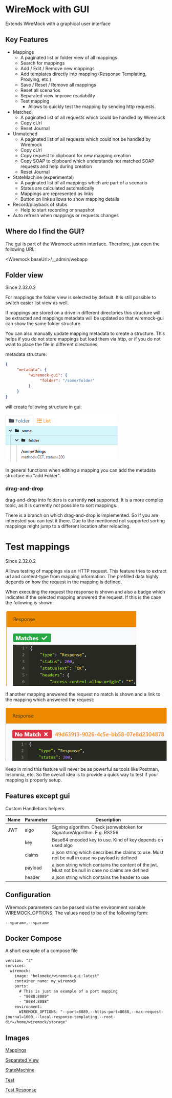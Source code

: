 # WireMock with GUI

Extends WireMock with a graphical user interface

## Key Features
- Mappings
  - A paginated list or folder view of all mappings
  - Search for mappings
  - Add / Edit / Remove new mappings 
  - Add templates directly into mapping (Response Templating, Proxying, etc.)
  - Save / Reset / Remove all mappings
  - Reset all scenarios
  - Separated view improve readability
  - Test mapping
    - Allows to quickly test the mapping by sending http requests.
- Matched
  - A paginated list of all requests which could be handled by Wiremock
  - Copy cUrl
  - Reset Journal
- Unmatched
  - A paginated list of all requests which could not be handled by Wiremock
  - Copy cUrl
  - Copy request to clipboard for new mapping creation
  - Copy SOAP to clipboard which understands not matched SOAP requests and help during creation
  - Reset Journal
- StateMachine (experimental)
  - A paginated list of all mappings which are part of a scenario
  - States are calculated automatically
  - Mappings are represented as links
  - Button on links allows to show mapping details
- Record/playback of stubs
  - Help to start recording or snapshot
- Auto refresh when mappings or requests changes

## Where do I find the GUI?
The gui is part of the Wiremock admin interface. Therefore, just open the following URL: 

\<Wiremock baseUrl\>/__admin/webapp

## Folder view
Since 2.32.0.2

For mappings the folder view is selected by default. It is still possible to switch easier list view as well.

If mappings are stored on a drive in different directories this structure will be extracted and mappings metadata will be updated so that wiremock-gui can show the same folder structure.

You can also manually update mapping metadata to create a structure. This helps if you do not store mappings but load them via http, or if you do not want to place the file in different directories.

metadata structure:
```json
{
     "metadata": {
          "wiremock-gui": {
               "folder": "/some/folder"
          }
     }
}
```
will create following structure in gui:

![alt folder-image](./images/folder.png)

In general functions when editing a mapping you can add the metadata structure via "add Folder".

### drag-and-drop
drag-and-drop into folders is currently <b>not</b> supported. It is a more complex topic, as it is currently not possible to sort mappings. 

There is a branch on which drag-and-drop is implemented. So if you are interested you can test it there. Due to the mentioned not supported sorting mappings might jump to a different location after reloading.

# Test mappings
Since 2.32.0.2

Allows testing of mappings via an HTTP request. This feature tries to extract url and content-type from mapping information. The prefilled data highly depends on how the request in the mapping is defined.

When executing the request the response is shown and also a badge which indicates if the selected mapping answered the request. If this is the case the following is shown:

![alt test-match](./images/test-matches.png)

If another mapping answered the request no match is shown and a link to the mapping which answered the request:

![alt test-no-match](./images/test-no-match.png)

Keep in mind this feature will never be as powerful as tools like Postman, Insomnia, etc. So the overall idea is to provide a quick way to test if your mapping is properly setup.

## Features except gui
Custom Handlebars helpers

| Name          | Parameter     | Description   |
| ------------- | ------------- | ------------- |
| JWT           | algo          | Signing algorithm. Check jsonwebtoken for SignatureAlgorithm. E.g. RS256 |
|               | key           | Base64 encoded key to use. Kind of key depends on used algo |
|               | claims        | a json string which describes the claims to use. Must not be null in case no payload is defined |
|               | payload       | a json string which contains the content of the jwt. Must not be null in case no claims are defined |
|               | header        | a json string which contains the header to use |

## Configuration
Wiremock parameters can be passed via the environment variable WIREMOCK_OPTIONS. The values need to be of the following form:
```
--<param>,--<param>
```

## Docker Compose
A short example of a compose file
```
version: "3"
services:
  wiremock:
    image: "holomekc/wiremock-gui:latest"
    container_name: my_wiremock
    ports:
      # This is just an example of a port mapping
      - "8088:8089"
      - "8084:8088"
    environment:
      WIREMOCK_OPTIONS: "--port=8089,--https-port=8088,--max-request-journal=1000,--local-response-templating,--root-dir=/home/wiremock/storage"
```

## Images
[Mappings](./images/mappings.png)

[Separated View](./images/mappings-separated.png)

[StateMachine](./images/state-machine.png)

[Test](./images/test.png)

[Test Response](./images/test-response.png)